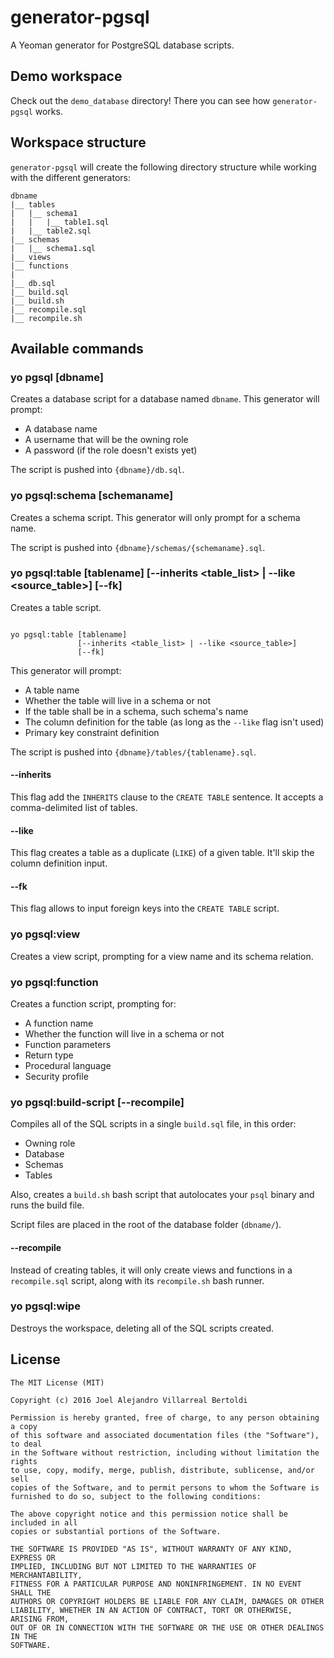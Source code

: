 # generator-pgsql
A Yeoman generator for PostgreSQL database scripts.

## Demo workspace
Check out the `demo_database` directory! There you can see how `generator-pgsql` works.

## Workspace structure
`generator-pgsql` will create the following directory structure while working
with the different generators:

<pre><code>dbname
|__ tables
|   |__ schema1
|   |   |__ table1.sql
|   |__ table2.sql
|__ schemas
|   |__ schema1.sql
|__ views
|__ functions
|
|__ db.sql
|__ build.sql
|__ build.sh
|__ recompile.sql
|__ recompile.sh</code></pre>

## Available commands

### yo pgsql [dbname]
Creates a database script for a database named `dbname`.
This generator will prompt:

- A database name
- A username that will be the owning role
- A password (if the role doesn't exists yet)

The script is pushed into `{dbname}/db.sql`.

### yo pgsql:schema [schemaname]
Creates a schema script.
This generator will only prompt for a schema name.

The script is pushed into `{dbname}/schemas/{schemaname}.sql`.

### yo pgsql:table [tablename] [--inherits &lt;table_list&gt; | --like &lt;source_table&gt;] [--fk]
Creates a table script.

<pre><code>
yo pgsql:table [tablename]
               [--inherits &lt;table_list&gt; | --like &lt;source_table&gt;]
               [--fk]
</code></pre>

This generator will prompt:

- A table name
- Whether the table will live in a schema or not
- If the table shall be in a schema, such schema's name
- The column definition for the table (as long as the `--like` flag isn't used)
- Primary key constraint definition

The script is pushed into `{dbname}/tables/{tablename}.sql`.

#### --inherits
This flag add the `INHERITS` clause to the `CREATE TABLE` sentence. It accepts a comma-delimited list of tables.

#### --like
This flag creates a table as a duplicate (`LIKE`) of a given table. It'll skip the column definition input.

#### --fk
This flag allows to input foreign keys into the `CREATE TABLE` script.

### yo pgsql:view
Creates a view script, prompting for a view name and its schema relation.

### yo pgsql:function
Creates a function script, prompting for:

- A function name
- Whether the function will live in a schema or not
- Function parameters
- Return type
- Procedural language
- Security profile

### yo pgsql:build-script [--recompile]
Compiles all of the SQL scripts in a single `build.sql` file, in this order:

- Owning role
- Database
- Schemas
- Tables

Also, creates a `build.sh` bash script that autolocates your `psql` binary and runs the build file.

Script files are placed in the root of the database folder (`dbname/`).

#### --recompile

Instead of creating tables, it will only create views and functions in a `recompile.sql` script,
along with its `recompile.sh` bash runner.

### yo pgsql:wipe
Destroys the workspace, deleting all of the SQL scripts created.

## License

<pre><code>The MIT License (MIT)

Copyright (c) 2016 Joel Alejandro Villarreal Bertoldi

Permission is hereby granted, free of charge, to any person obtaining a copy
of this software and associated documentation files (the "Software"), to deal
in the Software without restriction, including without limitation the rights
to use, copy, modify, merge, publish, distribute, sublicense, and/or sell
copies of the Software, and to permit persons to whom the Software is
furnished to do so, subject to the following conditions:

The above copyright notice and this permission notice shall be included in all
copies or substantial portions of the Software.

THE SOFTWARE IS PROVIDED "AS IS", WITHOUT WARRANTY OF ANY KIND, EXPRESS OR
IMPLIED, INCLUDING BUT NOT LIMITED TO THE WARRANTIES OF MERCHANTABILITY,
FITNESS FOR A PARTICULAR PURPOSE AND NONINFRINGEMENT. IN NO EVENT SHALL THE
AUTHORS OR COPYRIGHT HOLDERS BE LIABLE FOR ANY CLAIM, DAMAGES OR OTHER
LIABILITY, WHETHER IN AN ACTION OF CONTRACT, TORT OR OTHERWISE, ARISING FROM,
OUT OF OR IN CONNECTION WITH THE SOFTWARE OR THE USE OR OTHER DEALINGS IN THE
SOFTWARE.</code></pre>
